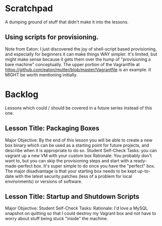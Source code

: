 # Scratchpad

A dumping ground of stuff that didn't make it into the lessons.

## Using scripts for provisioning.
Note from Eaton: I just discovered the joy of shell-script based provisioning, and especially for beginners it can make things WAY simpler. It's limited, but might make sense because it gets them over the hump of "provisioning a bare machine" conceptually. The upper portion of the Vagrantfile at https://github.com/eaton/mutter/blob/master/Vagrantfile is an example. It MIGHT be worth mentioning initially.

# Backlog
Lessons which could / should be covered in a future series instead of this one.

## Lesson Title: Packaging Boxes
Major Objective: By the end of this lesson you will be able to create a new box binary which can be used as a starting point for future projects, and describe when it is appropriate to do so.
Student Self-Check Tasks: you can vagrant up a new VM with your custom box
Rationale: You probably don't want to, but you can skip the provisioning steps and start with a ready-made-perfect box. It's super simple to do once you have the "perfect" box. The major disadvantage is that your starting box needs to be kept up-to-date with the latest security patches (less of a problem for local environments) or versions of software.

## Lesson Title: Startup and Shutdown Scripts
Major Objective:
Student Self-Check Tasks:
Rationale: I'd love a MySQL snapshot on quitting so that I could destroy my Vagrant box and not have to worry about stuff being stuck "inside" the machine.
